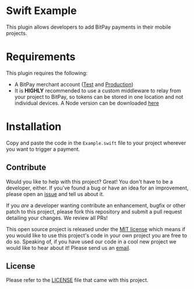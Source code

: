 Swift Example
===============================


This plugin allows developers to add BitPay payments in their mobile projects.

# Requirements

This plugin requires the following:

* A BitPay merchant account ([Test](http://test.bitpay.com) and [Production](http://www.bitpay.com))
* It is **HIGHLY** recommended to use a custom middleware to relay from your project to BitPay, so tokens can be stored in one location and not individual devices.  A Node version can be downloaded [here](https://github.com/bitpay/middleware-node)

# Installation

Copy and paste the code in the `Example.swift` file to your project wherever you want to trigger a payment.

## Contribute

Would you like to help with this project?  Great!  You don't have to be a developer, either.  If you've found a bug or have an idea for an improvement, please open an [issue](https://github.com/bitpay/ios-sdk-v2/issues) and tell us about it.

If you *are* a developer wanting contribute an enhancement, bugfix or other patch to this project, please fork this repository and submit a pull request detailing your changes.  We review all PRs!

This open source project is released under the [MIT license](http://opensource.org/licenses/MIT) which means if you would like to use this project's code in your own project you are free to do so. Speaking of, if you have used our code in a cool new project we would like to hear about it!  Please send us an [email](mailto:integrations@bitpay.com).

## License

Please refer to the [LICENSE](https://github.com/bitpay/ios-sdk-v2/LICENSE) file that came with this project.
